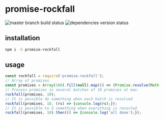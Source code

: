 # promise-rockfall

![master branch build status](https://travis-ci.org/sstephant/rockfall.svg?branch=master)
![dependencies version status](https://www.versioneye.com/user/projects/58eca9a6d6c98d0043fec932/badge.svg?style=flat-square)

## installation

```bash
npm i -S promise-rockfall
```

## usage

```javascript
const rockfall = require('promise-rockfall');
// Array of promises
const promises = Array(100).fill(null).map(() => (Promise.resolve(Math.random()));
// Process promises in several batches of 10 promises at max.
rockfall(promises, 10);
// It is possible do something when each batch is resolved
rockfall(promises, 10, (rs) => {console.log(rs);});
// It is possible to d something when everything is resovled
rockfall(promises, 10).then(() => {console.log('all done');});
```
